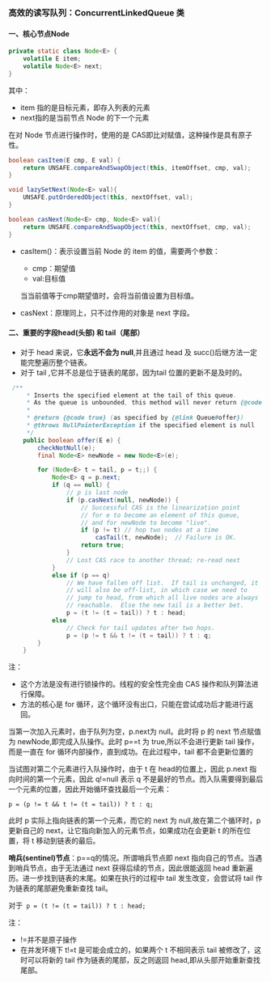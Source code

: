 ### 高效的读写队列：ConcurrentLinkedQueue 类

#### 一、核心节点Node

```java
private static class Node<E> {
    volatile E item;
    volatile Node<E> next;
}
```

其中：

- item 指的是目标元素，即存入列表的元素
- next指的是当前节点 Node 的下一个元素

在对 Node 节点进行操作时，使用的是 CAS即比对赋值，这种操作是具有原子性。

```java
boolean casItem(E cmp, E val) {
    return UNSAFE.compareAndSwapObject(this, itemOffset, cmp, val);
}

void lazySetNext(Node<E> val){
    UNSAFE.putOrderedObject(this, nextOffset, val);
}

boolean casNext(Node<E> cmp, Node<E> val){
    return UNSAFE.compareAndSwapObject(this, nextOffset, cmp, val);
}
```

- casItem()：表示设置当前 Node 的 item 的值，需要两个参数：

  - cmp：期望值
  - val:目标值

  当当前值等于cmp期望值时，会将当前值设置为目标值。

- casNext：原理同上，只不过作用的对象是 next 字段。

#### 二、重要的字段head(头部) 和 tail（尾部）

- 对于 head 来说，它**永远不会为 null**,并且通过 head 及 succ()后继方法一定能完整遍历整个链表。
- 对于 tail ,它并不总是位于链表的尾部，因为tail 位置的更新不是及时的。

```Java
 /**
     * Inserts the specified element at the tail of this queue.
     * As the queue is unbounded, this method will never return {@code false}.
     *
     * @return {@code true} (as specified by {@link Queue#offer})
     * @throws NullPointerException if the specified element is null
     */
    public boolean offer(E e) {
        checkNotNull(e);
        final Node<E> newNode = new Node<E>(e);

        for (Node<E> t = tail, p = t;;) {
            Node<E> q = p.next;
            if (q == null) {
                // p is last node
                if (p.casNext(null, newNode)) {
                    // Successful CAS is the linearization point
                    // for e to become an element of this queue,
                    // and for newNode to become "live".
                    if (p != t) // hop two nodes at a time
                        casTail(t, newNode);  // Failure is OK.
                    return true;
                }
                // Lost CAS race to another thread; re-read next
            }
            else if (p == q)
                // We have fallen off list.  If tail is unchanged, it
                // will also be off-list, in which case we need to
                // jump to head, from which all live nodes are always
                // reachable.  Else the new tail is a better bet.
                p = (t != (t = tail)) ? t : head;
            else
                // Check for tail updates after two hops.
                p = (p != t && t != (t = tail)) ? t : q;
        }
    }
```

注：

- 这个方法是没有进行锁操作的。线程的安全性完全由 CAS 操作和队列算法进行保障。
- 方法的核心是 for 循环，这个循环没有出口，只能在尝试成功后才能进行返回。

当第一次加入元素时，由于队列为空，p.next为 null。此时将 p 的 next 节点赋值为 newNode,即完成入队操作。此时 p==t 为 true,所以不会进行更新 tail 操作，而是一直在 for 循环内部操作，直到成功。在此过程中，tail 都不会更新位置的

当试图对第二个元素进行入队操作时，由于 t 在 head的位置上，因此 p.next 指向时间的第一个元素，因此 q!=null 表示 q 不是最好的节点。而入队需要得到最后一个元素的位置，因此开始循环查找最后一个元素：

`p = (p != t && t != (t = tail)) ? t : q;`

此时 p 实际上指向链表的第一个元素，而它的 next 为 null,故在第二个循环时，p 更新自己的 next，让它指向新加入的元素节点，如果成功在会更新 t 的所在位置，将 t 移动到链表的最后。



**哨兵(sentinel)节点**：p==q的情况。所谓哨兵节点即 next 指向自己的节点。当遇到哨兵节点，由于无法通过 next 获得后续的节点，因此很能返回 head 重新遍历。进一步找到链表的末尾。如果在执行的过程中 tail 发生改变，会尝试将 tail 作为链表的尾部避免重新查找 tail。



对于` p = (t != (t = tail)) ? t : head;`

注：

- !=并不是原子操作
- 在并发环境下 t!=t 是可能会成立的，如果两个 t 不相同表示 tail 被修改了，这时可以将新的 tail 作为链表的尾部，反之则返回 head,即从头部开始重新查找尾部。